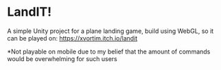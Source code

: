 # LandIT!

A simple Unity project for a plane landing game, build using WebGL, so it can be played on:
https://xvortim.itch.io/landit

*Not playable on mobile due to my belief that the amount of commands would be overwhelming for such users

